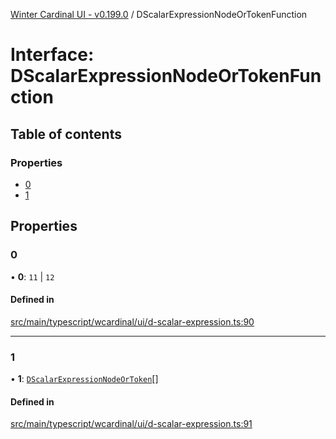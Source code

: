[Winter Cardinal UI - v0.199.0](../index.md) / DScalarExpressionNodeOrTokenFunction

# Interface: DScalarExpressionNodeOrTokenFunction

## Table of contents

### Properties

- [0](DScalarExpressionNodeOrTokenFunction.md#0)
- [1](DScalarExpressionNodeOrTokenFunction.md#1)

## Properties

### 0

• **0**: ``11`` \| ``12``

#### Defined in

[src/main/typescript/wcardinal/ui/d-scalar-expression.ts:90](https://github.com/winter-cardinal/winter-cardinal-ui/blob/v0.199.0/src/main/typescript/wcardinal/ui/d-scalar-expression.ts#L90)

___

### 1

• **1**: [`DScalarExpressionNodeOrToken`](../index.md#dscalarexpressionnodeortoken)[]

#### Defined in

[src/main/typescript/wcardinal/ui/d-scalar-expression.ts:91](https://github.com/winter-cardinal/winter-cardinal-ui/blob/v0.199.0/src/main/typescript/wcardinal/ui/d-scalar-expression.ts#L91)

